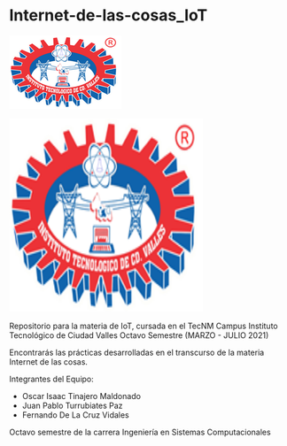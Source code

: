 # Internet-de-las-cosas_IoT

![alt text](https://raw.githubusercontent.com/OscarTinajero117/Internet-de-las-cosas_IoT/master/Imagenes-Tec/Logo-TecValles.png)

<p algin="center">
    <img src="Imagenes-Tec/Logo-TecValles.png" width="350" height="350" />
</p>

Repositorio para la materia de IoT, cursada en el TecNM Campus Instituto Tecnológico de Ciudad Valles Octavo Semestre (MARZO - JULIO 2021)

Encontrarás las prácticas desarrolladas en el transcurso de la materia Internet de las cosas.

Integrantes del Equipo:
 * Oscar Isaac Tinajero Maldonado
 * Juan Pablo Turrubiates Paz
 * Fernando De La Cruz Vidales

Octavo semestre de la carrera Ingeniería en Sistemas Computacionales

